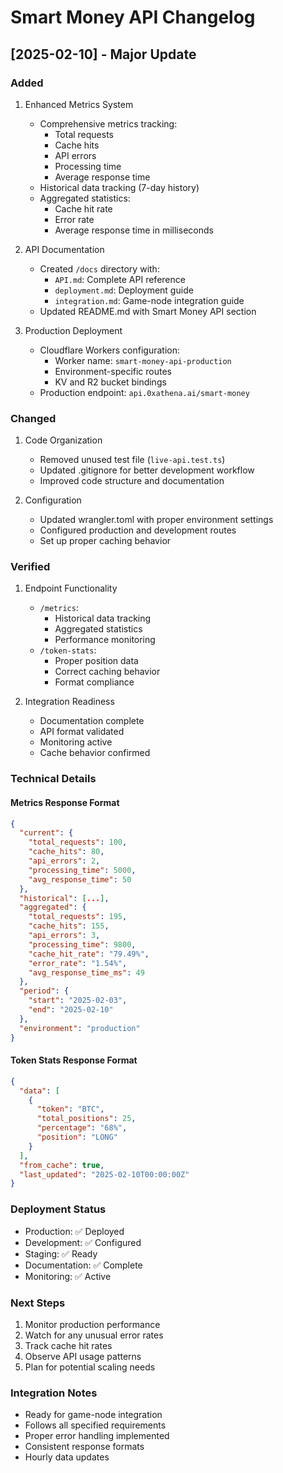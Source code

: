 # Smart Money API Changelog

## [2025-02-10] - Major Update

### Added
1. Enhanced Metrics System
   - Comprehensive metrics tracking:
     * Total requests
     * Cache hits
     * API errors
     * Processing time
     * Average response time
   - Historical data tracking (7-day history)
   - Aggregated statistics:
     * Cache hit rate
     * Error rate
     * Average response time in milliseconds

2. API Documentation
   - Created `/docs` directory with:
     * `API.md`: Complete API reference
     * `deployment.md`: Deployment guide
     * `integration.md`: Game-node integration guide
   - Updated README.md with Smart Money API section

3. Production Deployment
   - Cloudflare Workers configuration:
     * Worker name: `smart-money-api-production`
     * Environment-specific routes
     * KV and R2 bucket bindings
   - Production endpoint: `api.0xathena.ai/smart-money`

### Changed
1. Code Organization
   - Removed unused test file (`live-api.test.ts`)
   - Updated .gitignore for better development workflow
   - Improved code structure and documentation

2. Configuration
   - Updated wrangler.toml with proper environment settings
   - Configured production and development routes
   - Set up proper caching behavior

### Verified
1. Endpoint Functionality
   - `/metrics`:
     * Historical data tracking
     * Aggregated statistics
     * Performance monitoring
   - `/token-stats`:
     * Proper position data
     * Correct caching behavior
     * Format compliance

2. Integration Readiness
   - Documentation complete
   - API format validated
   - Monitoring active
   - Cache behavior confirmed

### Technical Details

#### Metrics Response Format
```json
{
  "current": {
    "total_requests": 100,
    "cache_hits": 80,
    "api_errors": 2,
    "processing_time": 5000,
    "avg_response_time": 50
  },
  "historical": [...],
  "aggregated": {
    "total_requests": 195,
    "cache_hits": 155,
    "api_errors": 3,
    "processing_time": 9800,
    "cache_hit_rate": "79.49%",
    "error_rate": "1.54%",
    "avg_response_time_ms": 49
  },
  "period": {
    "start": "2025-02-03",
    "end": "2025-02-10"
  },
  "environment": "production"
}
```

#### Token Stats Response Format
```json
{
  "data": [
    {
      "token": "BTC",
      "total_positions": 25,
      "percentage": "68%",
      "position": "LONG"
    }
  ],
  "from_cache": true,
  "last_updated": "2025-02-10T00:00:00Z"
}
```

### Deployment Status
- Production: ✅ Deployed
- Development: ✅ Configured
- Staging: ✅ Ready
- Documentation: ✅ Complete
- Monitoring: ✅ Active

### Next Steps
1. Monitor production performance
2. Watch for any unusual error rates
3. Track cache hit rates
4. Observe API usage patterns
5. Plan for potential scaling needs

### Integration Notes
- Ready for game-node integration
- Follows all specified requirements
- Proper error handling implemented
- Consistent response formats
- Hourly data updates
